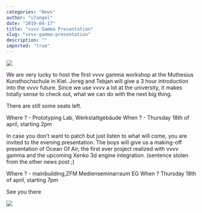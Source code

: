 ```yaml
---
categories: "News"
author: "u7angel"
date: "2019-04-17"
title: "vvvv Gamma Presentation"
slug: "vvvv-gamma-presentation"
description: ""
imported: "true"
---
```



![](bildchen.JPG) 

We are very lucky to host the first vvvv gamma workshop at the Muthesius Kunsthochschule in Kiel. Joreg and Tebjan will give a 3 hour introduction into the vvvv future. Since we use vvvv a lot at the university, it makes totally sense to check out, what we can do with the next big thing.

There are still some seats left.

Where ? - Prototyping Lab, Werkstattgebäude
When ? - Thursday 18th of april, starting 2pm

In case you don't want to patch but just listen to what will come, you are invited to the evening presentation. The boys will give us a making-off presentation of Ocean Of Air, the first ever project realized with vvvv gamma and the upcoming Xenko 3d engine integration. (sentence stolen from the other news post ;)

Where ? -  mainbuilding,ZFM Medienseminarraum EG
When ? Thursday 18th of april, starting 7pm

See you there

![](Die-Muthesius-Kunsthochschule-Kiel-e1432289818168.jpg) 
